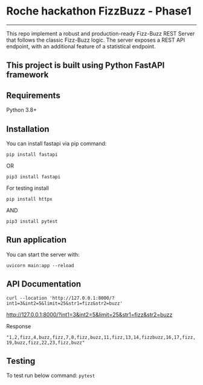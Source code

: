 # Roche hackathon FizzBuzz - Phase1

---
This repo implement a robust and production-ready Fizz-Buzz REST Server that follows the classic Fizz-Buzz logic. The server exposes a REST API endpoint, with an additional feature of a statistical endpoint.

This project is built using Python FastAPI framework
---

## Requirements

Python 3.8+

## Installation

You can install fastapi via pip command:

```pip install fastapi```

OR

```pip3 install fastapi```

For testing install

```pip install httpx```

AND

```pip3 install pytest```

## Run application

You can start the server with:

```uvicorn main:app --reload```

## API Documentation

```curl --location 'http://127.0.0.1:8000/?int1=3&int2=5&limit=25&str1=fizz&str2=buzz'```

http://127.0.0.1:8000/?int1=3&int2=5&limit=25&str1=fizz&str2=buzz

Response

```"1,2,fizz,4,buzz,fizz,7,8,fizz,buzz,11,fizz,13,14,fizzbuzz,16,17,fizz,19,buzz,fizz,22,23,fizz,buzz"```

## Testing

To test run below command:
```pytest```

